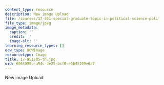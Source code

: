 ```yaml
---
content_type: resource
description: New image Upload
file: /courses/17-951-special-graduate-topic-in-political-science-political-behavior-fall-2005/0068098ba94cde25bcf0e5b45299e6a7_17-951s05-th.jpg
file_type: image/jpeg
image_metadata:
  caption: ''
  credit: ''
  image-alt: ''
learning_resource_types: []
ocw_type: OCWImage
resourcetype: Image
title: 17-951s05-th.jpg
uid: 0068098b-a94c-de25-bcf0-e5b45299e6a7
---
```

New image Upload

